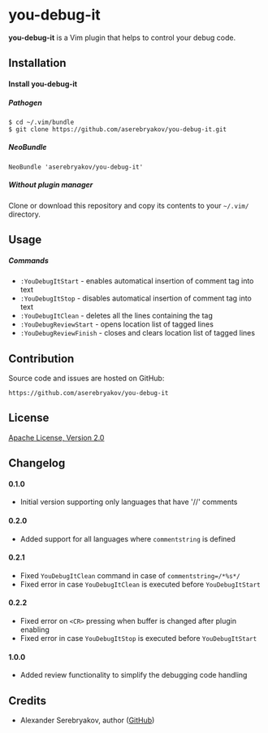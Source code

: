 you-debug-it
============

**you-debug-it** is a Vim plugin that helps to control your debug code.

Installation
------------

#### Install you-debug-it

##### Pathogen

    $ cd ~/.vim/bundle
    $ git clone https://github.com/aserebryakov/you-debug-it.git

##### NeoBundle

    NeoBundle 'aserebryakov/you-debug-it'

##### Without plugin manager

Clone or download this repository and copy its contents to your `~/.vim/`
directory.

Usage
-----

##### Commands

* `:YouDebugItStart`      - enables automatical insertion of comment tag into text
* `:YouDebugItStop`       - disables automatical insertion of comment tag into text
* `:YouDebugItClean`      - deletes all the lines containing the tag
* `:YouDebugReviewStart`  - opens location list of tagged lines
* `:YouDebugReviewFinish` - closes and clears location list of tagged lines

Contribution
------------

Source code and issues are hosted on GitHub:

    https://github.com/aserebryakov/you-debug-it

License
-------

[Apache License, Version 2.0](http://www.apache.org/licenses/LICENSE-2.0)

Changelog
---------

#### 0.1.0

* Initial version supporting only languages that have '//' comments

#### 0.2.0

* Added support for all languages where `commentstring` is defined

#### 0.2.1

* Fixed `YouDebugItClean` command in case of `commentstring=/*%s*/`
* Fixed error in case `YouDebugItClean` is executed before `YouDebugItStart`

#### 0.2.2

* Fixed error on `<CR>` pressing when buffer is changed after plugin enabling
* Fixed error in case `YouDebugItStop` is executed before `YouDebugItStart`

#### 1.0.0

* Added review functionality to simplify the debugging code handling

Credits
-------

* Alexander Serebryakov, author ([GitHub](https://github.com/aserebryakov))
